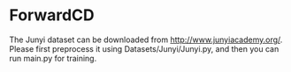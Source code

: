 # ForwardCD

The Junyi dataset can be downloaded from http://www.junyiacademy.org/. Please first preprocess it using Datasets/Junyi/Junyi.py, and then you can run main.py for training.
